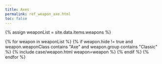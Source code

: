 ```yaml
---
title: Axes
permalink: ref_weapon_axe.html
toc: false
---
```


{% assign weaponList = site.data.items.weapons %}

{% for weapon in weaponList %}
{% if weapon.hide != true and weapon.weaponClass contains "Axe" and weapon.group contains "Classic" %}
{% include case/weapon.html weapon=weapon %}
{% endif %}
{% endfor %}